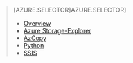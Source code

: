 > [AZURE.SELECTOR]AZURE.SELECTOR]
> 
> * [Overview](../articles/machine-learning/machine-learning-data-science-move-azure-blob.md)
> * [Azure Storage-Explorer](../articles/machine-learning/machine-learning-data-science-move-data-to-azure-blob-using-azure-storage-explorer.md)
> * [AzCopy](../articles/machine-learning/machine-learning-data-science-move-data-to-azure-blob-using-azcopy.md)
> * [Python](../articles/machine-learning/machine-learning-data-science-move-data-to-azure-blob-using-python.md)
> * [SSIS](../articles/machine-learning/machine-learning-data-science-move-data-to-azure-blob-using-ssis.md)
> 
> 
